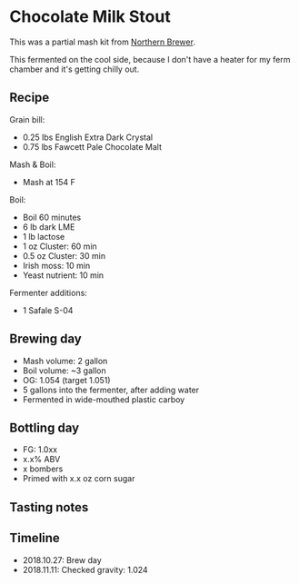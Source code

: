 # Chocolate Milk Stout
This was a partial mash kit from [Northern Brewer](https://www.northernbrewer.com/products/chocolate-milk-stout-extract-kit).

This fermented on the cool side, because I don't have a heater for my ferm chamber and it's getting chilly out.

## Recipe
Grain bill:
* 0.25 lbs English Extra Dark Crystal
* 0.75 lbs Fawcett Pale Chocolate Malt

Mash & Boil:
* Mash at 154 F

Boil:
* Boil 60 minutes
* 6 lb dark LME
* 1 lb lactose
* 1 oz Cluster: 60 min
* 0.5 oz Cluster: 30 min
* Irish moss: 10 min
* Yeast nutrient: 10 min

Fermenter additions:
* 1 Safale S-04

## Brewing day
* Mash volume: 2 gallon
* Boil volume: ~3 gallon
* OG: 1.054 (target 1.051)
* 5 gallons into the fermenter, after adding water
* Fermented in wide-mouthed plastic carboy

## Bottling day
* FG: 1.0xx
* x.x% ABV
* x bombers
* Primed with x.x oz corn sugar

## Tasting notes

## Timeline
* 2018.10.27: Brew day
* 2018.11.11: Checked gravity: 1.024
